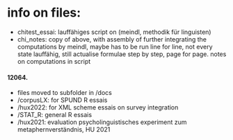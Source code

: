 # info on files:
- chitest_essai: lauffähiges script on (meindl, methodik für linguisten)
- chi_notes: copy of above, with assembly of further integrating the computations by meindl, maybe has to be run line for line, not every state lauffähig, still actualise formulae step by step, page for page. notes on computations in script
#### 12064.
- files moved to subfolder in /docs
- /corpusLX: for SPUND R essais
- /hux2022: for XML scheme essais on survey integration
- /STAT_R: general R essais
- /hux2021: evaluation psycholinguistisches experiment zum metaphernverständnis, HU 2021